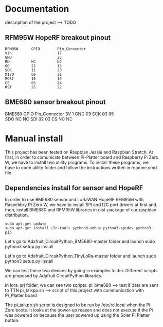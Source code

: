 # Documentation
description of the project --> TODO

## RFM95W HopeRF breakout pinout
    RFM95W      GPIO        Pin_Connector
    Vin                     17        
    GND                     25        
    EN          NC          NC
    GO          22          15
    SCK         11          23
    MISO        09          21
    MOSI        10          19
    CS          08          24
    RST         25          22

## BME680 sensor breakout pinout
BME680      GPIO        Pin_Connector
3V                      1
GND                     09
SCK         03          05        
SDO         NC          NC
SDI         02          03
CS          NC          NC

# Manual install
This project has been tested on Raspbian Jessie and Raspbian Stretch.
At first, in order to comunicate between Pi-Platter board and Raspberry Pi Zero W, we have to install two utility programs.
To install these programs, we have to open utility folder and follow the instructions written in readme.cmd file.

## Dependencies install for sensor and HopeRF
In order to use BME680 sensor and LoRaWAN HopeRF RFM95M with Raspebbry Pi Zero W, we have to install SPI and I2C port drivers at first and, then, install BME680 and RFM95W  libraries in dist-package of our raspbian distribution.

    sudo apt-get update
    sudo apt-get install i2c-tools python3-smbus python3-spidev python3-pip

Let's go to Adafruit_CircuitPython_BME680-master folder and launch
    sudo python3 setup.py install

Let's go to Adafruit_CircuitPython_TinyLoRa-master folder and launch
    sudo python3 setup.py install

We can test these two devices by going in examples folder. Different scripts are proposed by Adafruit CircuitPython libraries.

In lora_prj folder, we  can see two scripts:
    pi_bme680 --> test if data are sent to TTN
    pi_talkpp.sh --> script of this project with communication with Pi_Platter board

The pi_talkpp.sh script is designed to be run by /etc/rc.local when the Pi Zero boots.  It looks at the power-up reason and does not execute if the Pi was powered on because the user powered up using the Solar Pi Platter button.



    